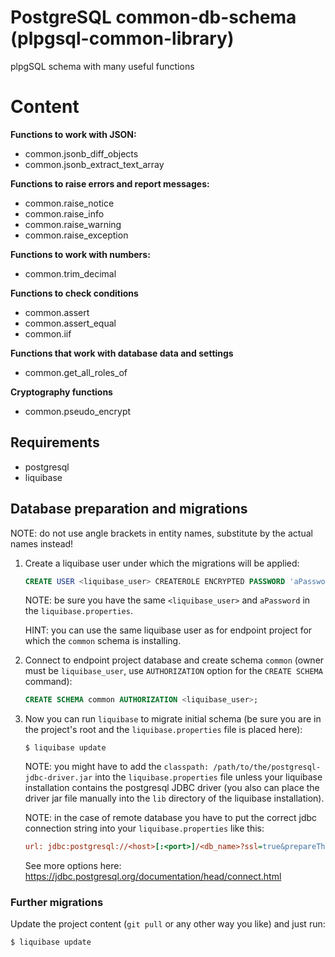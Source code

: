 # PostgreSQL common-db-schema (plpgsql-common-library)
plpgSQL schema with many useful functions

# Content

**Functions to work with JSON:**
- common.jsonb_diff_objects
- common.jsonb_extract_text_array

**Functions to raise errors and report messages:**
- common.raise_notice
- common.raise_info
- common.raise_warning
- common.raise_exception

**Functions to work with numbers:**
- common.trim_decimal

**Functions to check conditions**
- common.assert
- common.assert_equal
- common.iif

**Functions that work with database data and settings**
- common.get_all_roles_of

**Cryptography functions**
- common.pseudo_encrypt
## Requirements

- postgresql
- liquibase

## Database preparation and migrations

NOTE: do not use angle brackets in entity names, substitute by the actual names instead!

1. Create a liquibase user under which the migrations will be applied:
    ```sql
    CREATE USER <liquibase_user> CREATEROLE ENCRYPTED PASSWORD 'aPassword';
    ```

   NOTE: be sure you have the same `<liquibase_user>` and `aPassword` in the `liquibase.properties`.

   HINT: you can use the same liquibase user as for endpoint project for which the `common` schema is installing.

1. Connect to endpoint project database and create schema `common` (owner must be `liquibase_user`, use `AUTHORIZATION` option for the `CREATE SCHEMA` command):
    ```sql
    CREATE SCHEMA common AUTHORIZATION <liquibase_user>;
    ```

1. Now you can run `liquibase` to migrate initial schema (be sure you are in the project's root and the `liquibase.properties` file is placed here):
    ```shell
    $ liquibase update
    ```

   NOTE: you might have to add the `classpath: /path/to/the/postgresql-jdbc-driver.jar` into the `liquibase.properties` file
   unless your liquibase installation contains the postgresql JDBC driver
   (you also can place the driver jar file manually into the `lib` directory of the liquibase installation).

   NOTE: in the case of remote database you have to put the correct jdbc connection string into your `liquibase.properties` like this:
    ```ini
    url: jdbc:postgresql://<host>[:<port>]/<db_name>?ssl=true&prepareThreshold=0
    ```
   See more options here: https://jdbc.postgresql.org/documentation/head/connect.html

### Further migrations

Update the project content (`git pull` or any other way you like) and just run:
```shell
$ liquibase update
```
